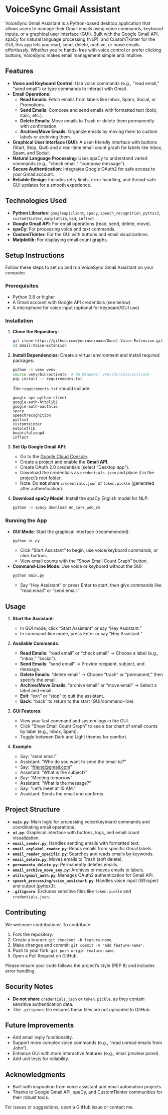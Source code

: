 # VoiceSync Gmail Assistant

VoiceSync Gmail Assistant is a Python-based desktop application that allows users to manage their Gmail emails using voice commands, keyboard inputs, or a graphical user interface (GUI). Built with the Google Gmail API, spaCy for natural language processing (NLP), and CustomTkinter for the GUI, this app lets you read, send, delete, archive, or move emails effortlessly. Whether you're hands-free with voice control or prefer clicking buttons, VoiceSync makes email management simple and intuitive.

## Features

- **Voice and Keyboard Control**: Use voice commands (e.g., "read email," "send email") or type commands to interact with Gmail.
- **Email Operations**:
  - **Read Emails**: Fetch emails from labels like Inbox, Spam, Social, or Promotions.
  - **Send Emails**: Compose and send emails with formatted text (bold, italic, etc.).
  - **Delete Emails**: Move emails to Trash or delete them permanently with confirmation.
  - **Archive/Move Emails**: Organize emails by moving them to custom labels or archiving them.
- **Graphical User Interface (GUI)**: A user-friendly interface with buttons (Start, Stop, Quit) and a real-time email count graph for labels like Inbox, Spam, and Social.
- **Natural Language Processing**: Uses spaCy to understand varied commands (e.g., "check email," "compose message").
- **Secure Authentication**: Integrates Google OAuth2 for safe access to your Gmail account.
- **Reliable Design**: Includes retry limits, error handling, and thread-safe GUI updates for a smooth experience.

## Technologies Used

- **Python Libraries**: `googleapiclient`, `spacy`, `speech_recognition`, `pyttsx3`, `customtkinter`, `matplotlib`, `bs4`, `inflect`
- **Google Gmail API**: For email operations (read, send, delete, move).
- **spaCy**: For processing voice and text commands.
- **CustomTkinter**: For the GUI with buttons and email visualizations.
- **Matplotlib**: For displaying email count graphs.

## Setup Instructions

Follow these steps to set up and run VoiceSync Gmail Assistant on your computer.

### Prerequisites
- Python 3.8 or higher
- A Gmail account with Google API credentials (see below)
- A microphone for voice input (optional for keyboard/GUI use)

### Installation
1. **Clone the Repository**:
   ```bash
   git clone https://github.com/yourusername/Gmail-Voice-Extension.git
   cd Gmail-Voice-Extension
   ```

2. **Install Dependencies**:
   Create a virtual environment and install required packages:
   ```bash
   python -m venv venv
   source venv/bin/activate  # On Windows: venv\Scripts\activate
   pip install -r requirements.txt
   ```
   The `requirements.txt` should include:
   ```
   google-api-python-client
   google-auth-httplib2
   google-auth-oauthlib
   spacy
   speechrecognition
   pyttsx3
   customtkinter
   matplotlib
   beautifulsoup4
   inflect
   ```

3. **Set Up Google Gmail API**:
   - Go to the [Google Cloud Console](https://console.cloud.google.com/).
   - Create a project and enable the **Gmail API**.
   - Create OAuth 2.0 credentials (select “Desktop app”).
   - Download the credentials as `credentials.json` and place it in the project’s root folder.
   - Note: Do **not** share `credentials.json` or `token.pickle` (generated after authentication).

4. **Download spaCy Model**:
   Install the spaCy English model for NLP:
   ```bash
   python -m spacy download en_core_web_sm
   ```

### Running the App
- **GUI Mode**: Start the graphical interface (recommended):
  ```bash
  python ui.py
  ```
  - Click “Start Assistant” to begin, use voice/keyboard commands, or click buttons.
  - View email counts with the “Show Email Count Graph” button.
- **Command-Line Mode**: Use voice or keyboard without the GUI:
  ```bash
  python main.py
  ```
  - Say “Hey Assistant” or press Enter to start, then give commands like “read email” or “send email.”

## Usage

1. **Start the Assistant**:
   - In GUI mode, click “Start Assistant” or say “Hey Assistant.”
   - In command-line mode, press Enter or say “Hey Assistant.”

2. **Available Commands**:
   - **Read Emails**: “read email” or “check email” → Choose a label (e.g., “inbox,” “social”).
   - **Send Emails**: “send email” → Provide recipient, subject, and message.
   - **Delete Emails**: “delete email” → Choose “trash” or “permanent,” then specify the email.
   - **Archive/Move Emails**: “archive email” or “move email” → Select a label and email.
   - **Exit**: “exit” or “stop” to quit the assistant.
   - **Back**: “back” to return to the start (GUI/command-line).

3. **GUI Features**:
   - View your last command and system logs in the GUI.
   - Click “Show Email Count Graph” to see a bar chart of email counts by label (e.g., Inbox, Spam).
   - Toggle between Dark and Light themes for comfort.

4. **Example**:
   - Say: “send email”
   - Assistant: “Who do you want to send the email to?”
   - Say: “friend@gmail.com”
   - Assistant: “What is the subject?”
   - Say: “Meeting tomorrow”
   - Assistant: “What is the message?”
   - Say: “Let’s meet at 10 AM.”
   - Assistant: Sends the email and confirms.

## Project Structure

- **`main.py`**: Main logic for processing voice/keyboard commands and coordinating email operations.
- **`ui.py`**: Graphical interface with buttons, logs, and email count visualization.
- **`email_sender.py`**: Handles sending emails with formatted text.
- **`email_anylabel_reader.py`**: Reads emails from specific Gmail labels.
- **`email_reader_specific.py`**: Searches and reads emails by keywords.
- **`email_delete.py`**: Moves emails to Trash (soft delete).
- **`permanenta_delete.py`**: Permanently deletes emails.
- **`email_archive_move_any.py`**: Archives or moves emails to labels.
- **`utils/gmail_auth.py`**: Manages OAuth2 authentication for Gmail API.
- **`speech_processing/voice_assistant.py`**: Handles voice input (Whisper) and output (pyttsx3).
- **`.gitignore`**: Excludes sensitive files like `token.pickle` and `credentials.json`.

## Contributing

We welcome contributions! To contribute:
1. Fork the repository.
2. Create a branch: `git checkout -b feature-name`.
3. Make changes and commit: `git commit -m "Add feature-name"`.
4. Push to your fork: `git push origin feature-name`.
5. Open a Pull Request on GitHub.

Please ensure your code follows the project’s style (PEP 8) and includes error handling.

## Security Notes
- **Do not share** `credentials.json` or `token.pickle`, as they contain sensitive authentication data.
- The `.gitignore` file ensures these files are not uploaded to GitHub.

## Future Improvements
- Add email reply functionality.
- Support more complex voice commands (e.g., “read unread emails from John”).
- Enhance GUI with more interactive features (e.g., email preview panel).
- Add unit tests for reliability.

## Acknowledgments
- Built with inspiration from voice assistant and email automation projects.
- Thanks to Google Gmail API, spaCy, and CustomTkinter communities for their robust tools.

For issues or suggestions, open a GitHub issue or contact me.
